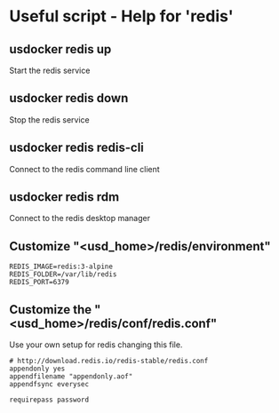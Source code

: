 # Useful script - Help for 'redis'

## usdocker redis up

Start the redis service

## usdocker redis down

Stop the redis service

## usdocker redis redis-cli

Connect to the redis command line client

## usdocker redis rdm

Connect to the redis desktop manager 

## Customize "<usd_home>/redis/environment"

```
REDIS_IMAGE=redis:3-alpine
REDIS_FOLDER=/var/lib/redis
REDIS_PORT=6379
```

## Customize the "<usd_home>/redis/conf/redis.conf"

Use your own setup for redis changing this file. 

```
# http://download.redis.io/redis-stable/redis.conf
appendonly yes
appendfilename "appendonly.aof"
appendfsync everysec

requirepass password
```